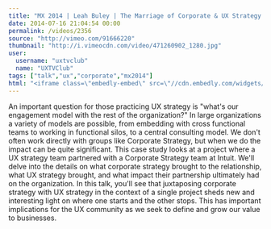 ```yaml
---
title: "MX 2014 | Leah Buley | The Marriage of Corporate & UX Strategy: A Case Study"
date: 2014-07-16 21:04:54 00:00
permalink: /videos/2356
source: "http://vimeo.com/91666220"
thumbnail: "http://i.vimeocdn.com/video/471260902_1280.jpg"
user:
  username: "uxtvclub"
  name: "UXTVClub"
tags: ["talk","ux","corporate","mx2014"]
html: "<iframe class=\"embedly-embed\" src=\"//cdn.embedly.com/widgets/media.html?src=http%3A%2F%2Fplayer.vimeo.com%2Fvideo%2F91666220&wmode=transparent&src_secure=1&url=http%3A%2F%2Fvimeo.com%2F91666220&image=http%3A%2F%2Fi.vimeocdn.com%2Fvideo%2F471260902_1280.jpg&key=daaebf4d9cdd46779200162d0ca86e20&type=text%2Fhtml&schema=vimeo\" width=\"1280\" height=\"720\" scrolling=\"no\" frameborder=\"0\" allowfullscreen></iframe>"
---
```


An important question for those practicing UX strategy is "what's our engagement model with the rest of the organization?" In large organizations a variety of models are possible, from embedding with cross functional teams to working in functional silos, to a central consulting model. We don't often work directly with groups like Corporate Strategy, but when we do the impact can be quite significant. This case study looks at a project where a UX strategy team partnered with a Corporate Strategy team at Intuit. We'll delve into the details on what corporate strategy brought to the relationship, what UX strategy brought, and what impact their partnership ultimately had on the organization. In this talk, you'll see that juxtaposing corporate strategy with UX strategy in the context of a single project sheds new and interesting light on where one starts and the other stops. This has important implications for the UX community as we seek to define and grow our value to businesses.
